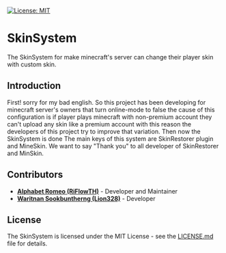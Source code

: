 [![License: MIT](https://img.shields.io/badge/License-MIT-green.svg)](https://opensource.org/licenses/MIT)
# SkinSystem
The SkinSystem for make minecraft's server can change their player skin with custom skin.

## Introduction
   First! sorry for my bad english. So this project has been developing for minecraft server's owners that turn online-mode to false the cause of this configuration is if player plays minecraft with non-premium account they can't upload any skin like a premium account with this reason the developers of this project try to improve that variation. Then now the SkinSystem is done
   The main keys of this system are SkinRestorer plugin and MineSkin. We want to say "Thank you" to all developer of SkinRestorer and MinSkin.

## Contributors
- **[Alphabet Romeo (RiFlowTH)](https://www.facebook.com/alphabet.romeo.90)** - Developer and Maintainer
- **[Waritnan Sookbuntherng (Lion328)](https://www.facebook.com/dotlegs)** - Developer

## License
The SkinSystem is licensed under the MIT License - see the [LICENSE.md](https://github.com/riflowth/SurvivalSystem/blob/master/LICENSE) file for details.
